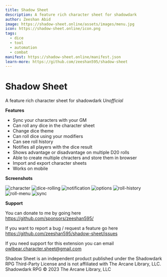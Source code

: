 ```yaml
---
title: Shadow Sheet
description: A feature rich character sheet for shadowdark
author: Zeeshan Abid
image: https://shadow-sheet.online/assets/images/menu.jpg
icon: https://shadow-sheet.online/icon.png
tags:
  - dice
  - tool
  - automation
  - combat
manifest: https://shadow-sheet.online/manifest.json
learn-more: https://github.com/zeeshan595/shadow-sheet
---
```


# Shadow Sheet

A feature rich character sheet for shadowdark _Unofficial_

**Features**

- Sync your characters with your GM
- Can roll any dice in the character sheet
- Change dice theme
- Can roll dice using your modifiers
- Can see roll history
- Notifies all players with the dice result
- Shows advantage or disadvantage on multiple D20 rolls
- Able to create multiple chracters and store them in browser
- Import and export character sheets
- Works on mobile

**Screenshots**

![character](https://shadow-sheet.online/assets/images/character.jpg)
![dice-rolling](https://shadow-sheet.online/assets/images/dice-rolling.jpg)
![notification](https://shadow-sheet.online/assets/images/notification.jpg)
![options](https://shadow-sheet.online/assets/images/options.jpg)
![roll-history](https://shadow-sheet.online/assets/images/dice-rolling.jpg)
![roll-menu](https://shadow-sheet.online/assets/images/roll-menu.jpg)
![sync](https://shadow-sheet.online/assets/images/sync.jpg)

**Support**

You can donate to me by going here <https://github.com/sponsors/zeeshan595/>

If you want to report a bug / request a feature go here <https://github.com/zeeshan595/shadow-sheet/issues>

If you need support for this extension you can email <owlbear.character.sheet@gmail.com>

Shadow Sheet is an independent product published under the Shadowdark RPG Third-Party License and is not affiliated with The Arcane Library, LLC. Shadowdark RPG © 2023 The Arcane Library, LLC
